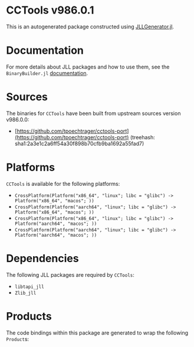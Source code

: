 # CCTools v986.0.1
This is an autogenerated package constructed using [JLLGenerator.jl](https://github.com/JuliaPackaging/BinaryBuilder2.jl/tree/main/JLLGenerator.jl).

# Documentation
For more details about JLL packages and how to use them, see the `BinaryBuilder.jl` [documentation](https://docs.binarybuilder.org/stable/jll/).

# Sources
The binaries for `CCTools` have been built from upstream sources version v986.0.0:

 - [https://github.com/tpoechtrager/cctools-port](https://github.com/tpoechtrager/cctools-port) (treehash: sha1:2a3e1c2a6ff54a30f898b70cfb9ba1692a55fad7)
# Platforms

`CCTools` is available for the following platforms:

 - `CrossPlatform(Platform("x86_64", "linux"; libc = "glibc") -> Platform("x86_64", "macos"; ))`
 - `CrossPlatform(Platform("aarch64", "linux"; libc = "glibc") -> Platform("x86_64", "macos"; ))`
 - `CrossPlatform(Platform("x86_64", "linux"; libc = "glibc") -> Platform("aarch64", "macos"; ))`
 - `CrossPlatform(Platform("aarch64", "linux"; libc = "glibc") -> Platform("aarch64", "macos"; ))`
# Dependencies
The following JLL packages are required by `CCTools`:

 - `libtapi_jll`
 - `Zlib_jll`
# Products

The code bindings within this package are generated to wrap the following `Product`s:
<TODO>

